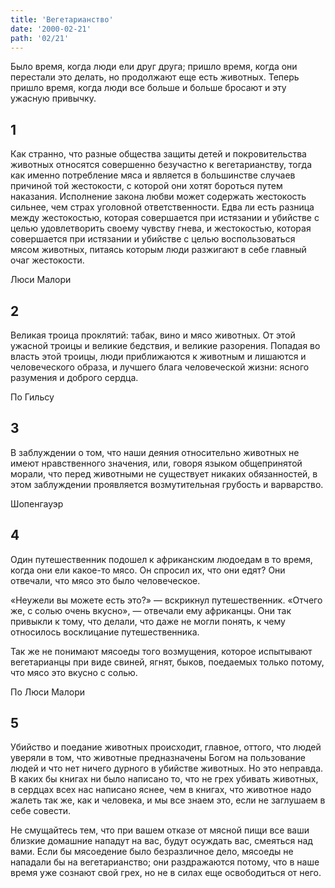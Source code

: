 ```yaml
---
title: 'Вегетарианство'
date: '2000-02-21'
path: '02/21'
---
```


Было время, когда люди ели друг друга; пришло время, когда они перестали это делать, но продолжают еще есть животных. Теперь пришло время, когда люди все больше и больше бросают и эту ужасную привычку.
<!-- {.intro} -->

## 1

Как странно, что разные общества защиты детей и покровительства животных относятся совершенно безучастно к вегетарианству, тогда как именно потребление мяса и является в большинстве случаев причиной той жестокости, с которой они хотят бороться путем наказания. Исполнение закона любви может содержать жестокость сильнее, чем страх уголовной ответственности. Едва ли есть разница между жестокостью, которая совершается при истязании и убийстве с целью удовлетворить своему чувству гнева, и жестокостью, которая совершается при истязании и убийстве с целью воспользоваться мясом животных, питаясь которым люди разжигают в себе главный очаг жестокости.

Люси Малори
<!-- {.source} -->

## 2

Великая троица проклятий: табак, вино и мясо животных. От этой ужасной троицы и великие бедствия, и великие разорения. Попадая во власть этой троицы, люди приближаются к животным и лишаются и человеческого образа, и лучшего блага человеческой жизни: ясного разумения и доброго сердца.

По Гильсу
<!-- {.source} -->

## 3

В заблуждении о том, что наши деяния относительно животных не имеют нравственного значения, или, говоря языком общепринятой морали, что перед животными не существует никаких обязанностей, в этом заблуждении проявляется возмутительная грубость и варварство.

Шопенгауэр
<!-- {.source} -->

## 4

Один путешественник подошел к африканским людоедам в то время, когда они ели какое-то мясо. Он спросил их, что они едят? Они отвечали, что мясо это было человеческое.

«Неужели вы можете есть это?» — вскрикнул путешественник. «Отчего же, с солью очень вкусно», — отвечали ему африканцы. Они так привыкли к тому, что делали, что даже не могли понять, к чему относилось восклицание путешественника.

Так же не понимают мясоеды того возмущения, которое испытывают вегетарианцы при виде свиней, ягнят, быков, поедаемых только потому, что мясо это вкусно с солью.

По Люси Малори
<!-- {.source} -->

## 5

Убийство и поедание животных происходит, главное, оттого, что людей уверяли в том, что животные предназначены Богом на пользование людей и что нет ничего дурного в убийстве животных. Но это неправда. В каких бы книгах ни было написано то, что не грех убивать животных, в сердцах всех нас написано яснее, чем в книгах, что животное надо жалеть так же, как и человека, и мы все знаем это, если не заглушаем в себе совести.

Не смущайтесь тем, что при вашем отказе от мясной пищи все ваши близкие домашние нападут на вас, будут осуждать вас, смеяться над вами. Если бы мясоедение было безразличное дело, мясоеды не нападали бы на вегетарианство; они раздражаются потому, что в наше время уже сознают свой грех, но не в силах еще освободиться от него.
<!-- {.conclusion} -->
